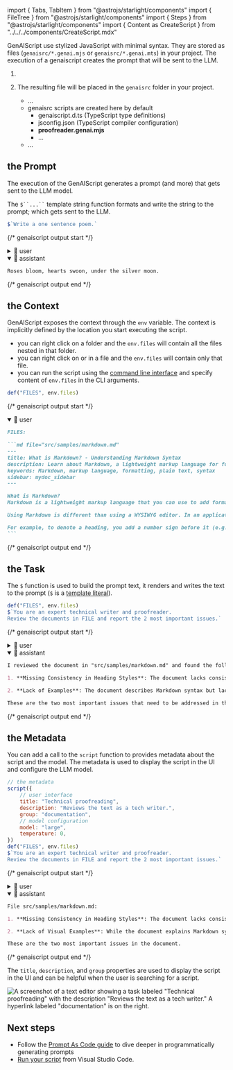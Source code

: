 import { Tabs, TabItem } from "@astrojs/starlight/components"
import { FileTree } from "@astrojs/starlight/components"
import { Steps } from "@astrojs/starlight/components"
import { Content as CreateScript } from "../../../components/CreateScript.mdx"

GenAIScript use stylized JavaScript with minimal syntax.
They are stored as files (`genaisrc/*.genai.mjs` or `genaisrc/*.genai.mts`) in your project.
The execution of a genaiscript creates the prompt that will be sent to the LLM.

<Steps>
<ol>
<li>

<CreateScript />

</li><li>

The resulting file will be placed in the `genaisrc` folder in your project.

<FileTree>

-   …
-   genaisrc scripts are created here by default
    -   genaiscript.d.ts (TypeScript type definitions)
    -   jsconfig.json (TypeScript compiler configuration)
    -   **proofreader.genai.mjs**
    -   …
-   …

</FileTree>

</li>
</ol>
</Steps>

## the Prompt

The execution of the GenAIScript generates a prompt (and more)
that gets sent to the LLM model.

The ` $``...`` ` template string function formats and write the string to the prompt;
which gets sent to the LLM.

```js title="poem.genai.mjs" system=false assistant=true
$`Write a one sentence poem.`
```

{/* genaiscript output start */}

<details>
<summary>👤 user</summary>

```markdown wrap
Write a one sentence poem.
```

</details>

<details open>
<summary>🤖 assistant</summary>

```markdown wrap
Roses bloom, hearts swoon, under the silver moon.
```

</details>

{/* genaiscript output end */}

## the Context

GenAIScript exposes the context through the `env` variable. The context is implicitly defined by the location you start executing the script.

-   you can right click on a folder and the `env.files` will contain all the files nested in that folder.
-   you can right click on or in a file and the `env.files` will contain only that file.
-   you can run the script using the [command line interface](/genaiscript/reference/cli) and specify content of `env.files` in the CLI arguments.

```js title="proofreader.genai.mjs" system=false assistant=false user=true
def("FILES", env.files)
```

{/* genaiscript output start */}

<details open>
<summary>👤 user</summary>

````markdown wrap
FILES:

```md file="src/samples/markdown.md"
---
title: What is Markdown? - Understanding Markdown Syntax
description: Learn about Markdown, a lightweight markup language for formatting plain text, its syntax, and how it differs from WYSIWYG editors.
keywords: Markdown, markup language, formatting, plain text, syntax
sidebar: mydoc_sidebar
---

What is Markdown?
Markdown is a lightweight markup language that you can use to add formatting elements to plaintext text documents. Created by John Gruber in 2004, Markdown is now one of the world’s most popular markup languages.

Using Markdown is different than using a WYSIWYG editor. In an application like Microsoft Word, you click buttons to format words and phrases, and the changes are visible immediately. Markdown isn’t like that. When you create a Markdown-formatted file, you add Markdown syntax to the text to indicate which words and phrases should look different.

For example, to denote a heading, you add a number sign before it (e.g., # Heading One). Or to make a phrase bold, you add two asterisks before and after it (e.g., **this text is bold**). It may take a while to get used to seeing Markdown syntax in your text, especially if you’re accustomed to WYSIWYG applications. The screenshot below shows a Markdown file displayed in the Visual Studio Code text editor....
```
````

</details>

{/* genaiscript output end */}

## the Task

The `$` function is used to build the prompt text, it renders and writes the text to the prompt
(`$` is a [template literal](https://developer.mozilla.org/en-US/docs/Web/JavaScript/Reference/Template_literals)).

```js title="proofreader.genai.mjs"
def("FILES", env.files)
$`You are an expert technical writer and proofreader.
Review the documents in FILE and report the 2 most important issues.`
```

{/* genaiscript output start */}

<details>
<summary>👤 user</summary>

````markdown wrap
FILES:

```md file="src/samples/markdown.md"
---
title: What is Markdown? - Understanding Markdown Syntax
description: Learn about Markdown, a lightweight markup language for formatting plain text, its syntax, and how it differs from WYSIWYG editors.
keywords: Markdown, markup language, formatting, plain text, syntax
sidebar: mydoc_sidebar
---

What is Markdown?
Markdown is a lightweight markup language that you can use to add formatting elements to plaintext text documents. Created by John Gruber in 2004, Markdown is now one of the world’s most popular markup languages.

Using Markdown is different than using a WYSIWYG editor. In an application like Microsoft Word, you click buttons to format words and phrases, and the changes are visible immediately. Markdown isn’t like that. When you create a Markdown-formatted file, you add Markdown syntax to the text to indicate which words and phrases should look different.

For example, to denote a heading, you add a number sign before it (e.g., # Heading One). Or to make a phrase bold, you add two asterisks before and after it (e.g., **this text is bold**). It may take a while to get used to seeing Markdown syntax in your text, especially if you’re accustomed to WYSIWYG applications. The screenshot below shows a Markdown file displayed in the Visual Studio Code text editor....
```

You are an expert technical writer and proofreader.
Review the documents in FILE and report the 2 most important issues.
````

</details>

<details open>
<summary>🤖 assistant</summary>

```markdown wrap
I reviewed the document in "src/samples/markdown.md" and found the following two important issues:

1. **Missing Consistency in Heading Styles**: The document lacks consistency in heading styles, which can make the structure of the content unclear. For instance, it should use either the "atx-style" (with # symbols for headings) or the "setext-style" (with underlining for headings) consistently throughout the document to maintain a clear visual hierarchy.

2. **Lack of Examples**: The document describes Markdown syntax but lacks concrete examples to illustrate how to use Markdown for formatting. Including examples would enhance the reader's understanding of the syntax and its practical application.

These are the two most important issues that need to be addressed in the document.
```

</details>

{/* genaiscript output end */}

## the Metadata

You can add a call to the `script` function to provides metadata about the script
and the model. The metadata is used to display the script in the UI and configure the LLM model.

```js title="proofreader.genai.mjs"
// the metadata
script({
    // user interface
    title: "Technical proofreading",
    description: "Reviews the text as a tech writer.",
    group: "documentation",
    // model configuration
    model: "large",
    temperature: 0,
})
def("FILES", env.files)
$`You are an expert technical writer and proofreader.
Review the documents in FILE and report the 2 most important issues.`
```

{/* genaiscript output start */}

<details>
<summary>👤 user</summary>

````markdown wrap
FILES:

```md file="src/samples/markdown.md"
---
title: What is Markdown? - Understanding Markdown Syntax
description: Learn about Markdown, a lightweight markup language for formatting plain text, its syntax, and how it differs from WYSIWYG editors.
keywords: Markdown, markup language, formatting, plain text, syntax
sidebar: mydoc_sidebar
---

What is Markdown?
Markdown is a lightweight markup language that you can use to add formatting elements to plaintext text documents. Created by John Gruber in 2004, Markdown is now one of the world’s most popular markup languages.

Using Markdown is different than using a WYSIWYG editor. In an application like Microsoft Word, you click buttons to format words and phrases, and the changes are visible immediately. Markdown isn’t like that. When you create a Markdown-formatted file, you add Markdown syntax to the text to indicate which words and phrases should look different.

For example, to denote a heading, you add a number sign before it (e.g., # Heading One). Or to make a phrase bold, you add two asterisks before and after it (e.g., **this text is bold**). It may take a while to get used to seeing Markdown syntax in your text, especially if you’re accustomed to WYSIWYG applications. The screenshot below shows a Markdown file displayed in the Visual Studio Code text editor....
```

You are an expert technical writer and proofreader.
Review the documents in FILE and report the 2 most important issues.
````

</details>

<details open>
<summary>🤖 assistant</summary>

```markdown wrap
File src/samples/markdown.md:

1. **Missing Consistency in Heading Styles**: The document lacks consistency in heading styles. For instance, it uses both "What is Markdown?" and "What is Markdown" as headings. Consistency in heading styles is crucial for a professional and polished document.

2. **Lack of Visual Examples**: While the document explains Markdown syntax, it would benefit from visual examples to illustrate the formatting. Visual examples can enhance understanding, especially for readers who are new to Markdown.

These are the two most important issues in the document.
```

</details>

{/* genaiscript output end */}

The `title`, `description`, and `group` properties are used to display the script in the UI
and can be helpful when the user is searching for a script.

![A screenshot of a text editor showing a task labeled "Technical proofreading" with the description "Reviews the text as a tech writer." A hyperlink labeled "documentation" is on the right.](../../../assets/vscode-select-script.png)

## Next steps

-   Follow the [Prompt As Code guide](/genaiscript/guides/prompt-as-code) to dive deeper in programmatically generating prompts
-   [Run your script](/genaiscript/getting-started/running-scripts) from Visual Studio Code.